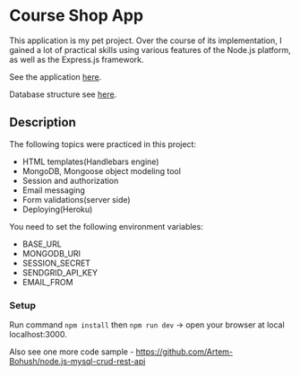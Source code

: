 # Course Shop App

  This application is my pet project. Over the course of its implementation, I gained a lot of practical skills using various features of the Node.js platform, as well as the Express.js framework.
  
See the application [here](https://mysterious-brushlands-67114.herokuapp.com/).

Database structure see [here](https://whimsical.com/2hvbHoswvCry7Wa3478Kqu).


## Description

The following topics were practiced in this project: 
- HTML templates(Handlebars engine)
- MongoDB, Mongoose object modeling tool
- Session and authorization
- Email messaging
- Form validations(server side)
- Deploying(Heroku)

You need to set the following environment variables:
- BASE_URL
- MONGODB_URI
- SESSION_SECRET
- SENDGRID_API_KEY
- EMAIL_FROM
    
### Setup
  Run command ```npm install``` then ```npm run dev``` -> open your browser at local localhost:3000.

Also see one more code sample - https://github.com/Artem-Bohush/node.js-mysql-crud-rest-api
